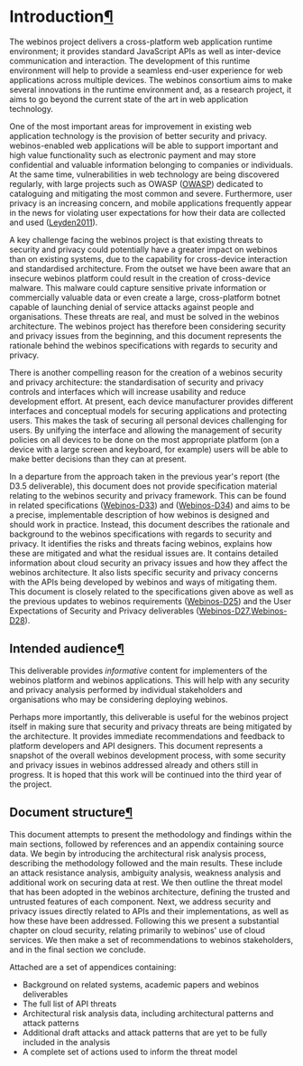 Introduction[¶](#Introduction)
==============================

The webinos project delivers a cross-platform web application runtime
environment; it provides standard JavaScript APIs as well as
inter-device communication and interaction. The development of this
runtime environment will help to provide a seamless end-user experience
for web applications across multiple devices. The webinos consortium
aims to make several innovations in the runtime environment and, as a
research project, it aims to go beyond the current state of the art in
web application technology.

One of the most important areas for improvement in existing web
application technology is the provision of better security and privacy.
webinos-enabled web applications will be able to support important and
high value functionality such as electronic payment and may store
confidential and valuable information belonging to companies or
individuals. At the same time, vulnerabilities in web technology are
being discovered regularly, with large projects such as OWASP
([OWASP](OWASP.html)) dedicated to cataloguing and mitigating the most
common and severe. Furthermore, user privacy is an increasing concern,
and mobile applications frequently appear in the news for violating user
expectations for how their data are collected and used
([Leyden2011](Leyden2011.html)).

A key challenge facing the webinos project is that existing threats to
security and privacy could potentially have a greater impact on webinos
than on existing systems, due to the capability for cross-device
interaction and standardised architecture. From the outset we have been
aware that an insecure webinos platform could result in the creation of
cross-device malware. This malware could capture sensitive private
information or commercially valuable data or even create a large,
cross-platform botnet capable of launching denial of service attacks
against people and organisations. These threats are real, and must be
solved in the webinos architecture. The webinos project has therefore
been considering security and privacy issues from the beginning, and
this document represents the rationale behind the webinos specifications
with regards to security and privacy.

There is another compelling reason for the creation of a webinos
security and privacy architecture: the standardisation of security and
privacy controls and interfaces which will increase usability and reduce
development effort. At present, each device manufacturer provides
different interfaces and conceptual models for securing applications and
protecting users. This makes the task of securing all personal devices
challenging for users. By unifying the interface and allowing the
management of security policies on all devices to be done on the most
appropriate platform (on a device with a large screen and keyboard, for
example) users will be able to make better decisions than they can at
present.

In a departure from the approach taken in the previous year's report
(the D3.5 deliverable), this document does not provide specification
material relating to the webinos security and privacy framework. This
can be found in related specifications ([Webinos-D33](Webinos-D33.html))
and ([Webinos-D34](Webinos-D34.html)) and aims to be a precise,
implementable description of how webinos is designed and should work in
practice. Instead, this document describes the rationale and background
to the webinos specifications with regards to security and privacy. It
identifies the risks and threats facing webinos, explains how these are
mitigated and what the residual issues are. It contains detailed
information about cloud security an privacy issues and how they affect
the webinos architecture. It also lists specific security and privacy
concerns with the APIs being developed by webinos and ways of mitigating
them. This document is closely related to the specifications given above
as well as the previous updates to webinos requirements
([Webinos-D25](Webinos-D25.html)) and the User Expectations of Security
and Privacy deliverables
([Webinos-D27](Webinos-D27.html),[Webinos-D28](Webinos-D28.html)).

Intended audience[¶](#Intended-audience)
----------------------------------------

This deliverable provides *informative* content for implementers of the
webinos platform and webinos applications. This will help with any
security and privacy analysis performed by individual stakeholders and
organisations who may be considering deploying webinos.

Perhaps more importantly, this deliverable is useful for the webinos
project itself in making sure that security and privacy threats are
being mitigated by the architecture. It provides immediate
recommendations and feedback to platform developers and API designers.
This document represents a snapshot of the overall webinos development
process, with some security and privacy issues in webinos addressed
already and others still in progress. It is hoped that this work will be
continued into the third year of the project.

Document structure[¶](#Document-structure)
------------------------------------------

This document attempts to present the methodology and findings within
the main sections, followed by references and an appendix containing
source data. We begin by introducing the architectural risk analysis
process, describing the methodology followed and the main results. These
include an attack resistance analysis, ambiguity analysis, weakness
analysis and additional work on securing data at rest. We then outline
the threat model that has been adopted in the webinos architecture,
defining the trusted and untrusted features of each component. Next, we
address security and privacy issues directly related to APIs and their
implementations, as well as how these have been addressed. Following
this we present a substantial chapter on cloud security, relating
primarily to webinos' use of cloud services. We then make a set of
recommendations to webinos stakeholders, and in the final section we
conclude.

Attached are a set of appendices containing:

-   Background on related systems, academic papers and webinos
    deliverables
-   The full list of API threats
-   Architectural risk analysis data, including architectural patterns
    and attack patterns
-   Additional draft attacks and attack patterns that are yet to be
    fully included in the analysis
-   A complete set of actions used to inform the threat model


